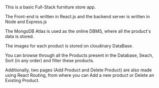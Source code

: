This is a basic Full-Stack furniture store app.

The Front-end is written in React.js and the backend server is written in Node and Express.js

The MongoDB Atlas is used as the online DBMS, where all the product's data is stored.

The images for each product is stored on cloudinary DataBase.

You can browse through all the Products present in the Database, Seach, Sort (in any order) and filter these products.

Additionally, two pages (Add Product and Delete Product) are also made using React Routing, from where you can Add a new product or Delete an Existing Product.

